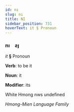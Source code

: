 ```yaml
---
id: nı
slug: nı
title: NI
sidebar_position: 731
hoverText: it § Pronoun
---
```


### nı&emsp;<span kind="abugida">ƨȷ</span>

*it* **§** Pronoun

**Verb**: to be it

**Noun**: it

**Modifier**: its

White Hmong nws undefined

*Hmong-Mien Language Family*